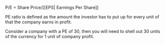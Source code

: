 P/E = Share Price/[[EPS| Earnings Per Share]]

PE ratio is defined as the amount the investor has to put up for every unit of that the company earns in profit.

Consider a company with a PE of 30, then you will need to shell out 30 units of the currency for 1 unit of company profit.